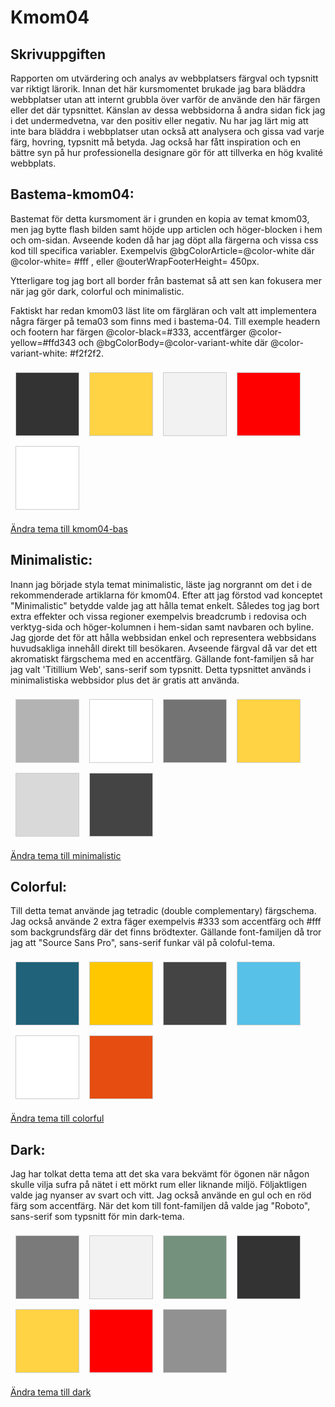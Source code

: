 ---
---
Kmom04
=========================

Skrivuppgiften
-----

Rapporten om utvärdering och analys av webbplatsers färgval och typsnitt var riktigt lärorik. Innan det här kursmomentet brukade jag bara bläddra webbplatser utan att internt grubbla över varför de använde den här färgen eller det där typsnittet. Känslan av dessa webbsidorna å andra sidan fick jag i det undermedvetna, var den positiv eller negativ. Nu har jag lärt mig att inte bara bläddra i webbplatser utan också att analysera och gissa vad varje färg, hovring, typsnitt må betyda. Jag också har fått inspiration och en bättre syn på hur professionella designare gör för att tillverka en hög kvalité webbplats.


Bastema-kmom04:
----
Bastemat för detta kursmoment är i grunden en kopia av temat kmom03, men jag bytte flash bilden samt höjde upp articlen och höger-blocken i hem och om-sidan. Avseende koden då har jag döpt alla färgerna och vissa css kod till specifica variabler. Exempelvis @bgColorArticle=@color-white där @color-white= #fff , eller @outerWrapFooterHeight= 450px.

Ytterligare tog jag bort all border från bastemat så att sen kan fokusera mer när jag gör dark, colorful och minimalistic.

Faktiskt har redan kmom03 läst lite om färgläran och valt att implementera några färger på tema03 som finns med i bastema-04. Till exemple headern och footern har färgen @color-black=#333, accentfärger @color-yellow=#ffd343 och @bgColorBody=@color-variant-white där @color-variant-white: #f2f2f2.

<div style="overflow: auto;">
    <div style=" background-color: #333; width: 100px; height: 100px; float: left; margin: 8px; border: 1px solid #ccc;"></div>
    <div style=" background-color: #ffd343; width: 100px; height: 100px; float: left; margin: 8px; border: 1px solid #ccc;"></div>
    <div style=" background-color: #f2f2f2; width: 100px; height: 100px; float: left; margin: 8px; border: 1px solid #ccc;"></div>
    <div style=" background-color: red; width: 100px; height: 100px; float: left; margin: 8px; border: 1px solid #ccc;"></div>
    <div style=" background-color: #fff; width: 100px; height: 100px; float: left; margin: 8px; border: 1px solid #ccc;"></div>
</div>


[Ändra tema till kmom04-bas](http://www.student.bth.se/~baaa19/dbwebb-kurser/design/me/redovisa/htdocs/redovisning/kmom04?style=kmom04)

Minimalistic:
----
Inann jag började styla temat minimalistic, läste jag norgrannt om det i de rekommenderade artiklarna för kmom04. Efter att jag förstod vad konceptet "Minimalistic" betydde valde jag att hålla temat enkelt. Således tog jag bort extra effekter och vissa regioner exempelvis breadcrumb i redovisa och verktyg-sida och höger-kolumnen i hem-sidan samt navbaren och byline. Jag gjorde det för att hålla webbsidan enkel och representera webbsidans huvudsakliga innehåll direkt till besökaren. Avseende färgval då var det ett akromatiskt färgschema med en accentfärg. Gällande font-familjen så har jag valt 'Titillium Web', sans-serif som typsnitt. Detta typsnittet används i minimalistiska webbsidor plus det är gratis att använda.


<div style="overflow: auto;">
    <div style=" background-color: #B3B3B3; width: 100px; height: 100px; float: left; margin: 8px; border: 1px solid #ccc;"></div>
    <div style=" background-color: #fff; width: 100px; height: 100px; float: left; margin: 8px; border: 1px solid #ccc;"></div>
    <div style=" background-color: #737373; width: 100px; height: 100px; float: left; margin: 8px; border: 1px solid #ccc;"></div>
    <div style=" background-color: #ffd343; width: 100px; height: 100px; float: left; margin: 8px; border: 1px solid #ccc;"></div>
    <div style=" background-color: #D9D9D9; width: 100px; height: 100px; float: left; margin: 8px; border: 1px solid #ccc;"></div>
    <div style=" background-color: #444; width: 100px; height: 100px; float: left; margin: 8px; border: 1px solid #ccc;"></div>
</div>

[Ändra tema till minimalistic](http://www.student.bth.se/~baaa19/dbwebb-kurser/design/me/redovisa/htdocs/redovisning/kmom04?style=04_minimalistic)

Colorful:
------
Till detta temat använde jag tetradic (double complementary) färgschema. Jag också använde 2 extra fäger exempelvis #333 som accentfärg och #fff som backgrundsfärg där det finns brödtexter. Gällande font-familjen då tror jag att "Source Sans Pro", sans-serif funkar väl på coloful-tema.

<div style="overflow: auto;">
    <div style=" background-color: #206279; width: 100px; height: 100px; float: left; margin: 8px; border: 1px solid #ccc;"></div>
    <div style=" background-color: #FFC700; width: 100px; height: 100px; float: left; margin: 8px; border: 1px solid #ccc;"></div>
    <div style=" background-color: #444; width: 100px; height: 100px; float: left; margin: 8px; border: 1px solid #ccc;"></div>
    <div style=" background-color: #57C1E8; width: 100px; height: 100px; float: left; margin: 8px; border: 1px solid #ccc;"></div>
    <div style=" background-color: #fff; width: 100px; height: 100px; float: left; margin: 8px; border: 1px solid #ccc;"></div>
    <div style=" background-color: #E64D11; width: 100px; height: 100px; float: left; margin: 8px; border: 1px solid #ccc;"></div>
</div>


[Ändra tema till colorful](http://www.student.bth.se/~baaa19/dbwebb-kurser/design/me/redovisa/htdocs/redovisning/kmom04?style=04_colorful)


Dark:
----
Jag har tolkat detta tema att det ska vara bekvämt för ögonen när någon skulle vilja sufra på nätet i ett mörkt rum eller liknande miljö. Följaktligen valde jag nyanser av svart och vitt. Jag också använde en gul och en röd färg som accentfärg. När det kom till font-familjen då valde jag "Roboto", sans-serif som typsnitt för min dark-tema.

<div style="overflow: auto;">
    <div style=" background-color: #7a7a7a; width: 100px; height: 100px; float: left; margin: 8px; border: 1px solid #ccc;"></div>
    <div style=" background-color: #f2f2f2; width: 100px; height: 100px; float: left; margin: 8px; border: 1px solid #ccc;"></div>
    <div style=" background-color: #74917D; width: 100px; height: 100px; float: left; margin: 8px; border: 1px solid #ccc;"></div>
    <div style=" background-color: #333; width: 100px; height: 100px; float: left; margin: 8px; border: 1px solid #ccc;"></div>
    <div style=" background-color: #ffd343; width: 100px; height: 100px; float: left; margin: 8px; border: 1px solid #ccc;"></div>
    <div style=" background-color: red; width: 100px; height: 100px; float: left; margin: 8px; border: 1px solid #ccc;"></div>
    <div style=" background-color: #919191; width: 100px; height: 100px; float: left; margin: 8px; border: 1px solid #ccc;"></div>
</div>


[Ändra tema till dark](http://www.student.bth.se/~baaa19/dbwebb-kurser/design/me/redovisa/htdocs/redovisning/kmom04?style=04_dark)